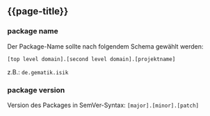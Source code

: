 ## {{page-title}}

### package name
Der Package-Name sollte nach folgendem Schema gewählt werden:

`[top level domain].[second level domain].[projektname]`

z.B.:
`de.gematik.isik`

### package version
Version des Packages in SemVer-Syntax:
`[major].[minor].[patch]`